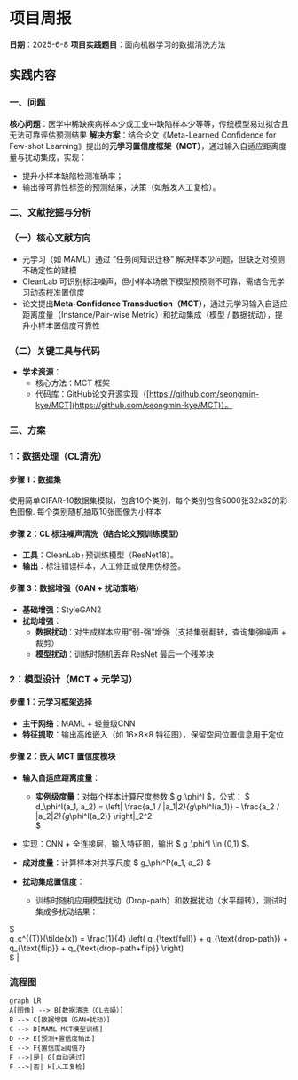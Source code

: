 # 项目周报

**日期**：2025-6-8
**项目实践题目**：面向机器学习的数据清洗方法

## 实践内容
### 一、问题
**核心问题**：医学中稀缺疾病样本少或工业中缺陷样本少等等，传统模型易过拟合且无法可靠评估预测结果
**解决方案**：结合论文《Meta-Learned Confidence for Few-shot Learning》提出的**元学习置信度框架（MCT）**，通过输入自适应距离度量与扰动集成，实现：
*   提升小样本缺陷检测准确率；
*   输出带可靠性标签的预测结果，决策（如触发人工复检）。

### 二、文献挖掘与分析
### （一）核心文献方向
*   元学习（如 MAML）通过 “任务间知识迁移” 解决样本少问题，但缺乏对预测不确定性的建模
*   CleanLab 可识别标注噪声，但小样本场景下模型预预测不可靠，需结合元学习动态校准置信度
*   论文提出**Meta-Confidence Transduction（MCT）**，通过元学习输入自适应距离度量（Instance/Pair-wise Metric）和扰动集成（模型 / 数据扰动），提升小样本置信度可靠性

### （二）关键工具与代码
*   **学术资源**：
    *   核心方法：MCT 框架
    *   代码库：GitHub论文开源实现（[https://github.com/seongmin-kye/MCT](https://github.com/seongmin-kye/MCT)）。

### 三、方案
### 1：数据处理（CL清洗）
#### 步骤 1：数据集
使用简单CIFAR-10数据集模拟，包含10个类别，每个类别包含5000张32x32的彩色图像.
每个类别随机抽取10张图像为小样本

#### 步骤 2：CL 标注噪声清洗（结合论文预训练模型）
*   **工具**：CleanLab+预训练模型（ResNet18）。
*   **输出**：标注错误样本，人工修正或使用伪标签。

#### 步骤 3：数据增强（GAN + 扰动策略）
*   **基础增强**：StyleGAN2
*   **扰动增强**：
    *   **数据扰动**：对生成样本应用“弱-强”增强（支持集弱翻转，查询集强噪声 + 裁剪）
    *   **模型扰动**：训练时随机丢弃 ResNet 最后一个残差块


### 2：模型设计（MCT + 元学习）
#### 步骤 1：元学习框架选择
*   **主干网络**：MAML + 轻量级CNN
*   **特征提取**：输出高维嵌入（如 16×8×8 特征图），保留空间位置信息用于定位
#### 步骤 2：嵌入 MCT 置信度模块&#xA;
*   **输入自适应距离度量**：
    *   **实例级度量**：对每个样本计算尺度参数 $  g_\phi^I  $，公式：
$   
    d_\phi^I(a_1, a_2) = \left\| \frac{a_1 / \|a_1\|_2}{g_\phi^I(a_1)} - \frac{a_2 / \|a_2\|_2}{g_\phi^I(a_2)} \right\|_2^2  
     $

*   实现：CNN + 全连接层，输入特征图，输出 $  g_\phi^I \in (0,1)  $。

<!---->

*   **成对度量**：计算样本对共享尺度 $  g_\phi^P(a_1, a_2)  $

<!---->

*   **扰动集成置信度**：

    *   训练时随机应用模型扰动（Drop-path）和数据扰动（水平翻转），测试时集成多扰动结果：

$   
    q_c^{(T)}(\tilde{x}) = \frac{1}{4} \left( q_{\text{full}} + q_{\text{drop-path}} + q_{\text{flip}} + q_{\text{drop-path+flip}} \right)  
     $               |


### 流程图
```mermaid
graph LR  
A[图像] --> B[数据清洗（CL去噪）]  
B --> C[数据增强（GAN+扰动）]  
C --> D[MAML+MCT模型训练]  
D --> E[预测+置信度输出]  
E --> F{置信度≥阈值?}  
F -->|是| G[自动通过]  
F -->|否| H[人工复检]  
```